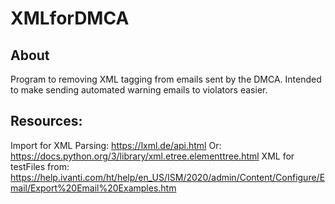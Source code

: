 # XMLforDMCA

## About
Program to removing XML tagging from emails sent by the DMCA. 
Intended to make sending automated warning emails to violators easier. 

## Resources:

Import for XML Parsing: https://lxml.de/api.html
Or: https://docs.python.org/3/library/xml.etree.elementtree.html
XML for testFiles from: https://help.ivanti.com/ht/help/en_US/ISM/2020/admin/Content/Configure/Email/Export%20Email%20Examples.htm
